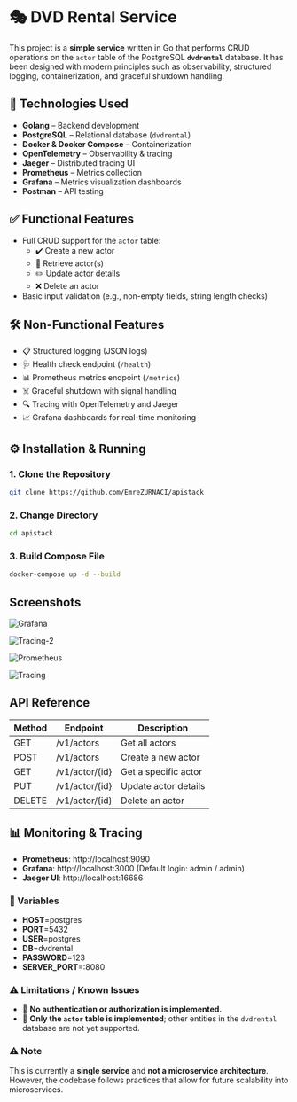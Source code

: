 
# 🎭 DVD Rental Service

This project is a **simple service** written in Go that performs CRUD operations on the `actor` table of the PostgreSQL **`dvdrental`** database. It has been designed with modern principles such as observability, structured logging, containerization, and graceful shutdown handling.





## 🚀 Technologies Used

- **Golang** – Backend development
- **PostgreSQL** – Relational database (`dvdrental`)
- **Docker & Docker Compose** – Containerization
- **OpenTelemetry** – Observability & tracing
- **Jaeger** – Distributed tracing UI
- **Prometheus** – Metrics collection
- **Grafana** – Metrics visualization dashboards
- **Postman** – API testing
## ✅ Functional Features

- Full CRUD support for the `actor` table:
  - ✔️ Create a new actor
  - 📖 Retrieve actor(s)
  - ✏️ Update actor details
  - ❌ Delete an actor
- Basic input validation (e.g., non-empty fields, string length checks)


## 🛠️ Non-Functional Features

- 📋 Structured logging (JSON logs)
- 🩺 Health check endpoint (`/health`)
- 📊 Prometheus metrics endpoint (`/metrics`)
- ☠️ Graceful shutdown with signal handling
- 🔍 Tracing with OpenTelemetry and Jaeger
- 📈 Grafana dashboards for real-time monitoring

## ⚙️ Installation & Running

### 1. Clone the Repository
```bash
git clone https://github.com/EmreZURNACI/apistack
```

### 2. Change Directory
```bash
cd apistack
```

### 3. Build Compose File
```bash
docker-compose up -d --build
```
## Screenshots

![Grafana](https://www.dropbox.com/scl/fi/t5zny9648905sori16mr6/Grafana.png?rlkey=6p8lxjnv97s7n35e83jcxc0kw&st=4p9sdoru&raw=1)

![Tracing-2](https://www.dropbox.com/scl/fi/0d42ctcvtom7hctuxtfeh/Tracing-2.png?rlkey=i4q4ss0ep8no7ojnyj47bvfcb&st=u7fbpouw&raw=1)

![Prometheus](https://www.dropbox.com/scl/fi/c7iseigegnncm8q2g8br9/Prometheus.png?rlkey=uzdtnvsokpdpnci215i8hqqjc&st=j8klh52s&raw=1)

![Tracing](https://www.dropbox.com/scl/fi/k4hplwhwxl001dyegbfh7/Tracing.png?rlkey=76lqon154vvwfsixgfj8mcqgb&st=ft12p4wg&raw=1)








## API Reference


| Method | Endpoint        | Description          |
| ------ | --------------- | -------------------- |
| GET    | /v1/actors      | Get all actors       |
| POST   | /v1/actors      | Create a new actor   |
| GET    | /v1/actor/{id}  | Get a specific actor |
| PUT    | /v1/actor/{id}  | Update actor details |
| DELETE | /v1/actor/{id}  | Delete an actor      |

## 📊 Monitoring & Tracing

- **Prometheus**: http://localhost:9090
- **Grafana**: http://localhost:3000 (Default login: admin / admin)
- **Jaeger UI**: http://localhost:16686


### 🔧 Variables

- **HOST**=postgres
- **PORT**=5432
- **USER**=postgres
- **DB**=dvdrental
- **PASSWORD**=123
- **SERVER_PORT**=:8080

### ⚠️ Limitations / Known Issues

- 🔐 **No authentication or authorization is implemented.**
- 🔁 **Only the `actor` table is implemented**; other entities in the `dvdrental` database are not yet supported.

### ⚠️ Note

This is currently a **single service** and **not a microservice architecture**. However, the codebase follows practices that allow for future scalability into microservices.
